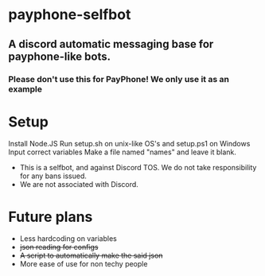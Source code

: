 # payphone-selfbot
## A discord automatic messaging base for payphone-like bots.
### Please don't use this for PayPhone! We only use it as an example

# Setup
Install Node.JS
Run setup.sh on unix-like OS's and setup.ps1 on Windows
Input correct variables
Make a file named "names" and leave it blank.


- This is a selfbot, and against Discord TOS. We do not take responsibility for any bans issued.
- We are not associated with Discord.

# Future plans
- Less hardcoding on variables
- ~~json reading for configs~~
- ~~A script to automatically make the said json~~
- More ease of use for non techy people
